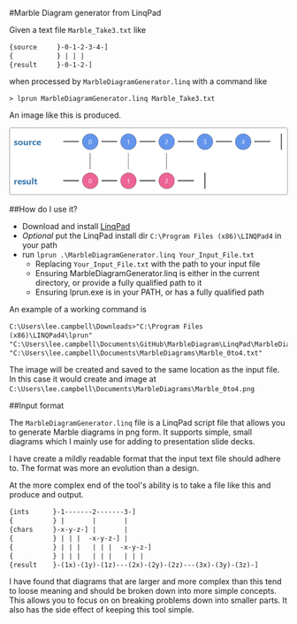 #Marble Diagram generator from LinqPad

Given a text file `Marble_Take3.txt` like

	{source     }-0-1-2-3-4-]
	{           } | | | 
	{result     }-0-1-2-]

when processed by `MarbleDiagramGenerator.linq` with a command like

	> lprun MarbleDiagramGenerator.linq Marble_Take3.txt

An image like this is produced.

![Marble diagram of the Take(3) operator applied to an Interval sequence](./resources/Marble_Take3.png)

##How do I use it?

 * Download and install [LinqPad](https://www.linqpad.net/)
 * *Optional* put the LinqPad install dir `C:\Program Files (x86)\LINQPad4` in your path
 * run `lprun .\MarbleDiagramGenerator.linq Your_Input_File.txt`
 	* Replacing `Your_Input_File.txt` with the path to your input file
 	* Ensuring  MarbleDiagramGenerator.linq is either in the current directory, or provide a fully qualified path to it
 	* Ensuring lprun.exe is in your PATH, or has a fully qualified path  

An example of a working command is 

	C:\Users\lee.campbell\Downloads>"C:\Program Files (x86)\LINQPad4\lprun" "C:\Users\lee.campbell\Documents\GitHub\MarbleDiagram\LinqPad\MarbleDiagramGenerator.linq" "C:\Users\lee.campbell\Documents\MarbleDiagrams\Marble_0to4.txt"

The image will be created and saved to the same location as the input file.
In this case it would create and image at `C:\Users\lee.campbell\Documents\MarbleDiagrams\Marble_0to4.png`

##Input format

The `MarbleDiagramGenerator.linq` file is a LinqPad script file that allows you to generate Marble diagrams in png form. It supports simple, small diagrams which I mainly use for adding to presentation slide decks.

I have create a mildly readable format that the input text file should adhere to. 
The format was more an evolution than a design.

At the more complex end of the tool's ability is to take a file like this and produce and output.

    {ints      }-1-------2-------3-]
	{          } |       |       |
	{chars     }-x-y-z-] |       |
	{          } | | |  -x-y-z-] |
	{          } | | |   | | |  -x-y-z-]
	{          } | | |   | | |   | | | 
	{result    }-(1x)-(1y)-(1z)---(2x)-(2y)-(2z)---(3x)-(3y)-(3z)-]

I have found that diagrams that are larger and more complex than this tend to loose meaning and should be broken down into more simple concepts.
This allows you to focus on on breaking problems down into smaller parts.
It also has the side effect of keeping this tool simple.
